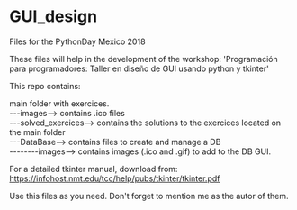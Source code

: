 # GUI_design
Files for the PythonDay Mexico 2018

These files will help in the development of the workshop:
'Programación para programadores:  Taller en diseño de GUI usando python y tkinter'

This repo contains:

main folder with exercices.  
---images--> contains .ico files  
---solved_exercices--> contains the solutions to the exercices located on the main folder  
---DataBase--> contains files to create and manage a DB  
--------images--> contains images (.ico and .gif) to add to the DB GUI.  
  
  
For a detailed tkinter manual, download from:
https://infohost.nmt.edu/tcc/help/pubs/tkinter/tkinter.pdf


Use this files as you need.  Don't forget to mention me as the autor of them.
